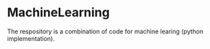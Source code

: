 # MachineLearning
The respository is a combination of code for machine learing (python implementation). 

